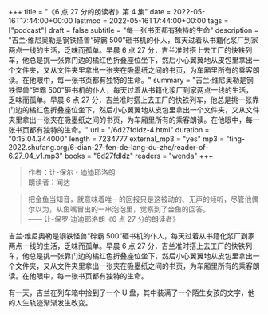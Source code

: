 +++
title = "《6 点 27 分的朗读者》第 4 集"
date = 2022-05-16T17:44:00+00:00
lastmod = 2022-05-16T17:44:00+00:00
tags = ["podcast"]
draft = false
subtitle = "每一张书页都有独特的生命"
description = "吉兰·维尼奥勒是钢铁怪兽“碎霸 500”砸书机的仆人，每天过着从书籍化浆厂到家两点一线的生活，乏味而孤单。早晨 6 点 27 分，吉兰准时搭上去工厂的快铁列车，他总是挑一张靠门边的橘红色折叠座位坐下，然后小心翼翼地从皮包里拿出一个文件夹，又从文件夹里拿出一张夹在吸墨纸之间的书页，为车厢里所有的乘客朗读。在他眼中，每一张书页都有独特的生命。"
summary = "吉兰·维尼奥勒是钢铁怪兽“碎霸 500”砸书机的仆人，每天过着从书籍化浆厂到家两点一线的生活，乏味而孤单。早晨 6 点 27 分，吉兰准时搭上去工厂的快铁列车，他总是挑一张靠门边的橘红色折叠座位坐下，然后小心翼翼地从皮包里拿出一个文件夹，又从文件夹里拿出一张夹在吸墨纸之间的书页，为车厢里所有的乘客朗读。在他眼中，每一张书页都有独特的生命。"
url = "/6d27fdldz-4.html"
duration = "0:15:04.344000"
length = 7234777
external_mp3 = "yes"
mp3 = "ting-2022.shufang.org/6-dian-27-fen-de-lang-du-zhe/reader-of-6.27_04_v1.mp3"
books = "6d27fdldz"
readers = "wenda"
+++

> 作者：让-保尔・迪迪耶洛朗  
> 朗读者：闻达

> 把金鱼当知音，就意味着唯一的回报只是这被动的、无声的倾听，尽管他偶尔以为，从鱼嘴冒出的一串泡泡里，觉察到了金鱼的回答。  
> —— 让-保罗·迪迪耶洛朗《6 点 27 分的朗读者》

吉兰·维尼奥勒是钢铁怪兽“碎霸 500”砸书机的仆人，每天过着从书籍化浆厂到家两点一线的生活，乏味而孤单。早晨 6 点 27 分，吉兰准时搭上去工厂的快铁列车，他总是挑一张靠门边的橘红色折叠座位坐下，然后小心翼翼地从皮包里拿出一个文件夹，又从文件夹里拿出一张夹在吸墨纸之间的书页，为车厢里所有的乘客朗读。在他眼中，每一张书页都有独特的生命。

有一天，吉兰在列车箱中捡到了一个 U 盘，其中装满了一个陌生女孩的文字，他的人生轨迹渐渐发生改变。